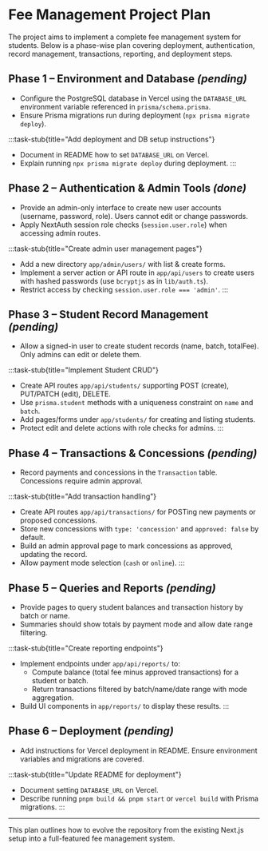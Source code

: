 # Fee Management Project Plan

The project aims to implement a complete fee management system for students. Below is a phase-wise plan covering deployment, authentication, record management, transactions, reporting, and deployment steps.

## Phase 1 – Environment and Database *(pending)*
- Configure the PostgreSQL database in Vercel using the `DATABASE_URL` environment variable referenced in `prisma/schema.prisma`.
- Ensure Prisma migrations run during deployment (`npx prisma migrate deploy`).

:::task-stub{title="Add deployment and DB setup instructions"}
- Document in README how to set `DATABASE_URL` on Vercel.
- Explain running `npx prisma migrate deploy` during deployment.
:::

## Phase 2 – Authentication & Admin Tools *(done)*
- Provide an admin-only interface to create new user accounts (username, password, role). Users cannot edit or change passwords.
- Apply NextAuth session role checks (`session.user.role`) when accessing admin routes.

:::task-stub{title="Create admin user management pages"}
- Add a new directory `app/admin/users/` with list & create forms.
- Implement a server action or API route in `app/api/users` to create users with hashed passwords (use `bcryptjs` as in `lib/auth.ts`).
- Restrict access by checking `session.user.role === 'admin'`.
:::

## Phase 3 – Student Record Management *(pending)*
- Allow a signed-in user to create student records (name, batch, totalFee). Only admins can edit or delete them.

:::task-stub{title="Implement Student CRUD"}
- Create API routes `app/api/students/` supporting POST (create), PUT/PATCH (edit), DELETE.
- Use `prisma.student` methods with a uniqueness constraint on `name` and `batch`.
- Add pages/forms under `app/students/` for creating and listing students.
- Protect edit and delete actions with role checks for admins.
:::

## Phase 4 – Transactions & Concessions *(pending)*
- Record payments and concessions in the `Transaction` table. Concessions require admin approval.

:::task-stub{title="Add transaction handling"}
- Create API routes `app/api/transactions/` for POSTing new payments or proposed concessions.
- Store new concessions with `type: 'concession'` and `approved: false` by default.
- Build an admin approval page to mark concessions as approved, updating the record.
- Allow payment mode selection (`cash` or `online`).
:::

## Phase 5 – Queries and Reports *(pending)*
- Provide pages to query student balances and transaction history by batch or name.
- Summaries should show totals by payment mode and allow date range filtering.

:::task-stub{title="Create reporting endpoints"}
- Implement endpoints under `app/api/reports/` to:
  - Compute balance (total fee minus approved transactions) for a student or batch.
  - Return transactions filtered by batch/name/date range with mode aggregation.
- Build UI components in `app/reports/` to display these results.
:::

## Phase 6 – Deployment *(pending)*
- Add instructions for Vercel deployment in README. Ensure environment variables and migrations are covered.

:::task-stub{title="Update README for deployment"}
- Document setting `DATABASE_URL` on Vercel.
- Describe running `pnpm build && pnpm start` or `vercel build` with Prisma migrations.
:::

---

This plan outlines how to evolve the repository from the existing Next.js setup into a full-featured fee management system.

